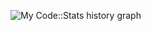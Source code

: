 ![My Code::Stats history graph](https://codestats-readme.wegfan.cn/history-graph/aerith?max_languages=15)
